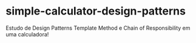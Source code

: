 # simple-calculator-design-patterns
Estudo de Design Patterns Template Method e Chain of Responsibility em uma calculadora!
